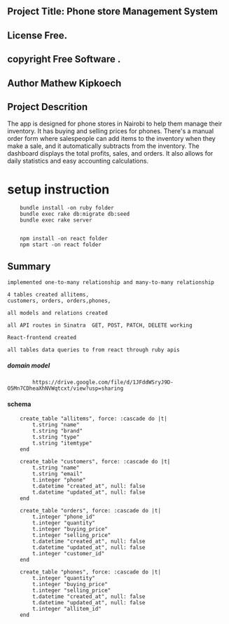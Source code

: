 ## Project Title: Phone store Management System

## License Free.
## copyright Free Software .

## Author Mathew Kipkoech

## Project Descrition
The app is designed for phone stores in Nairobi to help them manage their inventory. It has buying and selling prices for phones. There's a manual order form where salespeople can add items to the inventory when they make a sale, and it automatically subtracts from the inventory. The dashboard displays the total profits, sales, and orders. It also allows for daily statistics and easy accounting calculations.


# setup instruction
        bundle install -on ruby folder
        bundle exec rake db:migrate db:seed
        bundle exec rake server


        npm install -on react folder
        npm start -on react folder

##  Summary
    implemented one-to-many relationship and many-to-many relationship
   
    4 tables created allitems, 
    customers, orders, orders,phones,
   
    all models and relations created
   
    all API routes in Sinatra  GET, POST, PATCH, DELETE working
   
    React-frontend created
   
    all tables data queries to from react through ruby apis



##### domain model

            https://drive.google.com/file/d/1JFddWSryJ9D-O5Mn7CDheaXhNVWqtcxt/view?usp=sharing

####   schema

        create_table "allitems", force: :cascade do |t|
            t.string "name"
            t.string "brand"
            t.string "type"
            t.string "itemtype"
        end

        create_table "customers", force: :cascade do |t|
            t.string "name"
            t.string "email"
            t.integer "phone"
            t.datetime "created_at", null: false
            t.datetime "updated_at", null: false
        end

        create_table "orders", force: :cascade do |t|
            t.integer "phone_id"
            t.integer "quantity"
            t.integer "buying_price"
            t.integer "selling_price"
            t.datetime "created_at", null: false
            t.datetime "updated_at", null: false
            t.integer "customer_id"
        end

        create_table "phones", force: :cascade do |t|
            t.integer "quantity"
            t.integer "buying_price"
            t.integer "selling_price"
            t.datetime "created_at", null: false
            t.datetime "updated_at", null: false
            t.integer "allitem_id"
        end

